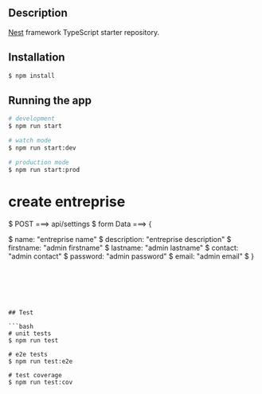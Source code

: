 ## Description

[Nest](https://github.com/nestjs/nest) framework TypeScript starter repository.

## Installation

```bash
$ npm install
```

## Running the app

```bash
# development
$ npm run start

# watch mode
$ npm run start:dev

# production mode
$ npm run start:prod
```

# create entreprise

$ POST ===> api/settings
$ form Data ===> {

$ name: "entreprise name"
$ description: "entreprise description"
$ firstname: "admin firstname"
$ lastname: "admin lastname"
$ contact: "admin contact"
$ password: "admin password"
$ email: "admin email"
$
}

````






## Test

```bash
# unit tests
$ npm run test

# e2e tests
$ npm run test:e2e

# test coverage
$ npm run test:cov
````
